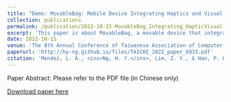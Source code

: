 ```yaml
---
title: "Demo: MovableBag: Mobile Device Integrating Haptics and Visual Feedback to Enhance Virtual Reality Experience of Sport Training (Demo: MovableBag: 整合體感與視覺回饋以增強虛擬實境體驗的移動式運動訓練裝置)"
collection: publications
permalink: /publication/2022-10-15-MovableBag_Integrating_HapticVisual
excerpt: 'This paper is about MovableBag, a movable device that integrates haptic and visual feedback for user in boxing training under the virtual reality environment.'
date: 2022-10-15
venue: 'The 8th Annual Conference of Taiwanese Association of Computer-Human Interaction (TAICHI)'
paperurl: 'http://hy-ng.github.io/files/TAICHI_2022_paper_8933.pdf'
citation: 'Mendez, L. A., <ins>Ng, H. Y.</ins>, Lim, Z. Y., & Han, P. H. (2022, October). Demo: MovableBag: Mobile Device Integrating Haptics and Visual Feedback to Enhance Virtual Reality Experience of Sport Training. In <i>The 8th Annual Conference of Taiwan Association of Computer-Human Interaction (TAICHI 2022)</i>.'
---
```

Paper Abstract:
Please refer to the PDF file (in Chinese only)

[Download paper here](http://hy-ng.github.io/files/TAICHI_2022_paper_8933.pdf)
